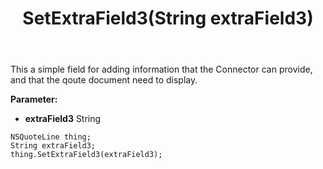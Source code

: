 ﻿---
uid: crmscript_ref_NSQuoteLine_SetExtraField3
title: SetExtraField3(String extraField3)
intellisense: NSQuoteLine.SetExtraField3
keywords: NSQuoteLine, GetExtraField3
so.topic: reference
---

This a simple field for adding information that the Connector can provide, and that the qoute document need to display.

**Parameter:** 
 - **extraField3** String

```crmscript
NSQuoteLine thing;
String extraField3;
thing.SetExtraField3(extraField3);
```

